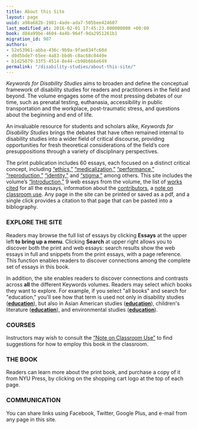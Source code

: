 ```yaml
---
title: About this Site
layout: page
uuid: a98a682b-1981-4ade-ada7-505bee424607
last_modified_at: 2016-02-01 17:45:23.000000000 +00:00
book: d84a99be-4604-4a4b-964f-9da2951261b1
migration_id: 907
authors:
- 52e53961-abba-436c-9b9a-9fae834fc60d
- d0d5bde7-65ee-4a83-bbd6-c0ac68c0449e
- b1d25079-33f5-4514-8e44-cb98b666e649
permalink: "/disability-studies/about-this-site/"
---
```


_Keywords for Disability Studies_ aims to broaden and define the conceptual framework of disability studies for readers and practitioners in the field and beyond. The volume engages some of the most pressing debates of our time, such as prenatal testing, euthanasia, accessibility in public transportation and the workplace, post-traumatic stress, and questions about the beginning and end of life.

An invaluable resource for students and scholars alike, _Keywords for Disability Studies_ brings the debates that have often remained internal to disability studies into a wider field of critical discourse, providing opportunities for fresh theoretical considerations of the field’s core presuppositions through a variety of disciplinary perspectives.

The print publication includes 60 essays, each focused on a distinct critical concept, including [“ethics,”](/disability-studies/essay/ethics/ "Ethics") [“medicalization,”](/disability-studies/essay/medicalization/ "Medicalization") [“performance,”](/disability-studies/essay/performance/ "Performance") [“reproduction,”](/disability-studies/essay/reproduction/ "Reproduction") [“identity,”](/disability-studies/essay/identity/ "Identity") and [“stigma,”](/disability-studies/essay/stigma/ "Stigma") among others. This site includes the volume’s [“Introduction,”](/disability-studies/introduction/ "Introduction") 9 web essays from the volume, the list of [works cited](/disability-studies/works_cited/) for all the essays, information about the [contributors](/disability-studies/contributors/ "Contributors"), a [note on classroom use](/disability-studies/courses/in-the-classroom/note-on-classroom-use/ "Note on Classroom Use"). Any page in the site can be printed or saved as a pdf, and a single click provides a citation to that page that can be pasted into a bibliography.

### EXPLORE THE SITE

Readers may browse the full list of essays by clicking **Essays** at the upper left **to bring up a menu**. Clicking **Search** at upper right allows you to discover both the print and web essays: search results show the web essays in full and snippets from the print essays, with a page reference. This function enables readers to discover connections among the complete set of essays in this book.

In addition, the site enables readers to discover connections and contrasts across **all** the different Keywords volumes. Readers may select which books they want to explore. For example, if you select "all books" and search for "education," you'll see how that term is used not only in disability studies (**[education](/disability-studies/essay/education/)**), but also in Asian American studies (**[education](/asian-american-studies/essay/education/)**), children's literature (**[education](/childrens-literature/essay/education/)**), and environmental studies (**[education](/environmental-studies/essay/education/)**).

### COURSES

Instructors may wish to consult the [“Note on Classroom Use”](/disability-studies/courses/in-the-classroom/note-on-classroom-use/ "Note on Classroom Use") to find suggestions for how to employ this book in the classroom.

### THE BOOK

Readers can learn more about the print book, and purchase a copy of it from NYU Press, by clicking on the shopping cart logo at the top of each page.

### COMMUNICATION

You can share links using Facebook, Twitter, Google Plus, and e-mail from any page in this site.

